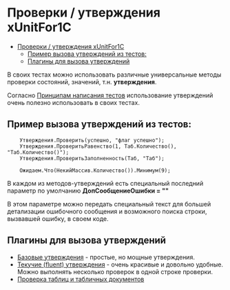 # Проверки / утверждения xUnitFor1C

<!-- TOC -->

- [Проверки / утверждения xUnitFor1C](#проверки--утверждения-xunitfor1c)
    - [Пример вызова утверждений из тестов:](#пример-вызова-утверждений-из-тестов)
    - [Плагины для вызова утверждений](#плагины-для-вызова-утверждений)

<!-- /TOC -->

В своих тестах можно использовать различные универсальные методы проверки состояний, значений, т.н. **утверждения**.

Согласно [Принципам написания тестов](Принципы-написания-тестов) использование утверждений очень полезно использовать в своих тестах.

## Пример вызова утверждений из тестов:

```bsl
    Утверждения.Проверить(успешно, "флаг успешно");
    Утверждения.ПроверитьРавенство(1, Таб.Количество(), "Таб.Количество()");
    Утверждения.ПроверитьЗаполненность(Таб, "Таб");

    Ожидаем.Что(НекийМассив.Количество()).Минимум(9);
```

В каждом из методов-утверждений есть специальный последний параметр по умолчанию **ДопСообщениеОшибки = ""**

В этом параметре можно передать специальный текст для большей детализации ошибочного сообщения и возможного поиска строки, вызвавшей ошибку, в своем коде.

## Плагины для вызова утверждений

- [Базовые утверждения](Базовые-утверждения) - простые, но мощные утверждения.
- [Текучие (fluent) утверждения](Текучие-(fluent)-утверждения) - очень красивые и довольно удобные. Можно выполнять несколько проверок в одной строке проверки.
- [Проверка таблиц и табличных документов](Проверка-таблиц-и-табличных-документов)
